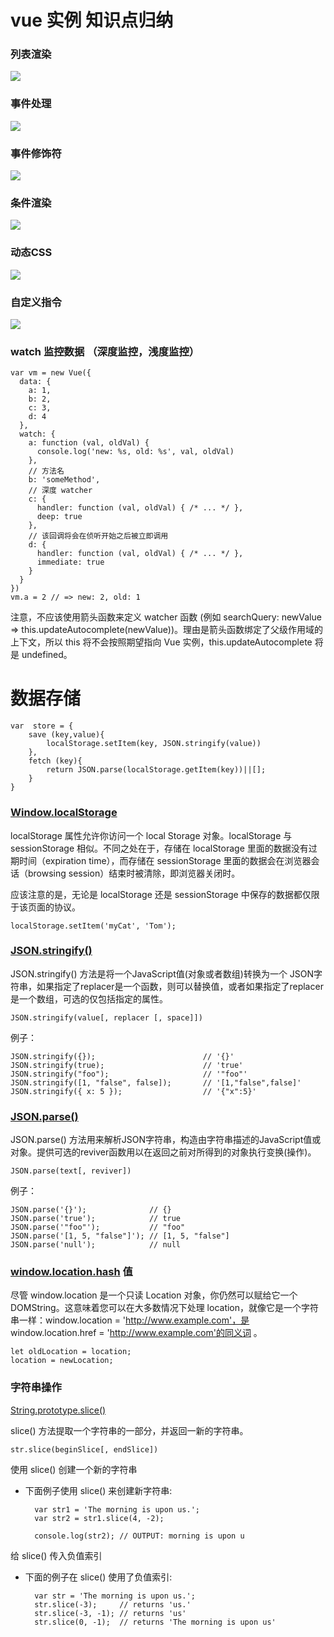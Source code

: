 # vue 实例 知识点归纳

### 列表渲染

![](./images/Jietu20171207-150833.jpg)

### 事件处理

![](./images/Jietu20171207-151051.jpg)

### 事件修饰符

![](./images/Jietu20171207-152046.jpg)

### 条件渲染

![](./images/Jietu20171207-153416.jpg)

### 动态CSS

![](./images/Jietu20171207-154140.jpg)

### 自定义指令

![](./images/Jietu20171207-164434.jpg)

### watch 监控数据 （深度监控，浅度监控）

    var vm = new Vue({
      data: {
        a: 1,
        b: 2,
        c: 3,
        d: 4
      },
      watch: {
        a: function (val, oldVal) {
          console.log('new: %s, old: %s', val, oldVal)
        },
        // 方法名
        b: 'someMethod',
        // 深度 watcher
        c: {
          handler: function (val, oldVal) { /* ... */ },
          deep: true
        },
        // 该回调将会在侦听开始之后被立即调用
        d: {
          handler: function (val, oldVal) { /* ... */ },
          immediate: true
        }
      }
    })
    vm.a = 2 // => new: 2, old: 1
    
注意，不应该使用箭头函数来定义 watcher 函数 (例如 searchQuery: newValue => this.updateAutocomplete(newValue))。理由是箭头函数绑定了父级作用域的上下文，所以 this 将不会按照期望指向 Vue 实例，this.updateAutocomplete 将是 undefined。

# 数据存储

    var  store = {
    	save (key,value){
    		localStorage.setItem(key, JSON.stringify(value))
    	},
    	fetch (key){
    		return JSON.parse(localStorage.getItem(key))||[];
    	}
    }

### [Window.localStorage](https://developer.mozilla.org/zh-CN/docs/Web/API/Window/localStorage)
localStorage 属性允许你访问一个 local Storage 对象。localStorage 与 sessionStorage 相似。不同之处在于，存储在 localStorage 里面的数据没有过期时间（expiration time），而存储在 sessionStorage 里面的数据会在浏览器会话（browsing session）结束时被清除，即浏览器关闭时。

应该注意的是，无论是 localStorage 还是 sessionStorage 中保存的数据都仅限于该页面的协议。

    localStorage.setItem('myCat', 'Tom');

### [JSON.stringify()](https://developer.mozilla.org/zh-CN/docs/Web/JavaScript/Reference/Global_Objects/JSON/stringify)
JSON.stringify() 方法是将一个JavaScript值(对象或者数组)转换为一个 JSON字符串，如果指定了replacer是一个函数，则可以替换值，或者如果指定了replacer是一个数组，可选的仅包括指定的属性。

    JSON.stringify(value[, replacer [, space]])
    
例子：

    JSON.stringify({});                        // '{}'
    JSON.stringify(true);                      // 'true'
    JSON.stringify("foo");                     // '"foo"'
    JSON.stringify([1, "false", false]);       // '[1,"false",false]'
    JSON.stringify({ x: 5 });                  // '{"x":5}'

### [JSON.parse()](https://developer.mozilla.org/zh-CN/docs/Web/JavaScript/Reference/Global_Objects/JSON/parse)

JSON.parse() 方法用来解析JSON字符串，构造由字符串描述的JavaScript值或对象。提供可选的reviver函数用以在返回之前对所得到的对象执行变换(操作)。

    JSON.parse(text[, reviver])

例子：

    JSON.parse('{}');              // {}
    JSON.parse('true');            // true
    JSON.parse('"foo"');           // "foo"
    JSON.parse('[1, 5, "false"]'); // [1, 5, "false"]
    JSON.parse('null');            // null


### [window.location.hash](https://developer.mozilla.org/zh-CN/docs/Web/API/Window/location) 值

尽管 window.location 是一个只读 Location 对象，你仍然可以赋给它一个 DOMString。这意味着您可以在大多数情况下处理 location，就像它是一个字符串一样：window.location = 'http://www.example.com'，是 window.location.href = 'http://www.example.com'的同义词 。

    let oldLocation = location;
    location = newLocation;

### 字符串操作 

 [String.prototype.slice()](https://developer.mozilla.org/zh-CN/docs/Web/JavaScript/Reference/Global_Objects/String/slice) 
 
 slice() 方法提取一个字符串的一部分，并返回一新的字符串。

 
    str.slice(beginSlice[, endSlice])

使用 slice() 创建一个新的字符串

- 下面例子使用 slice() 来创建新字符串:

        var str1 = 'The morning is upon us.';
        var str2 = str1.slice(4, -2);

        console.log(str2); // OUTPUT: morning is upon u
给 slice() 传入负值索引

- 下面的例子在 slice() 使用了负值索引:

        var str = 'The morning is upon us.';
        str.slice(-3);     // returns 'us.'
        str.slice(-3, -1); // returns 'us'
        str.slice(0, -1);  // returns 'The morning is upon us'
